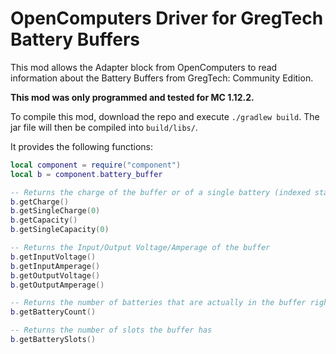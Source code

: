 # OpenComputers Driver for GregTech Battery Buffers

This mod allows the Adapter block from OpenComputers to read information about the Battery Buffers from GregTech: Community Edition.

**This mod was only programmed and tested for MC 1.12.2.**

To compile this mod, download the repo and execute `./gradlew build`. The jar file will then be compiled into `build/libs/`.

It provides the following functions:

```lua
local component = require("component")
local b = component.battery_buffer

-- Returns the charge of the buffer or of a single battery (indexed starting from 0)
b.getCharge()
b.getSingleCharge(0)
b.getCapacity()
b.getSingleCapacity(0)

-- Returns the Input/Output Voltage/Amperage of the buffer
b.getInputVoltage()
b.getInputAmperage()
b.getOutputVoltage()
b.getOutputAmperage()

-- Returns the number of batteries that are actually in the buffer right now
b.getBatteryCount()

-- Returns the number of slots the buffer has
b.getBatterySlots()
```
